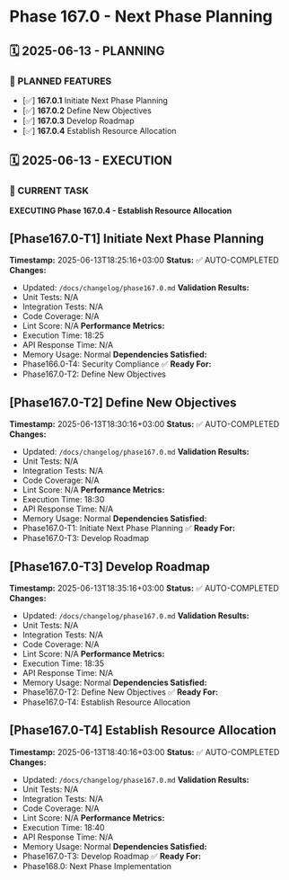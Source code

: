 # Phase 167.0 - Next Phase Planning

## 🗓️ 2025-06-13 - PLANNING
### 🎯 PLANNED FEATURES
- [✅] **167.0.1** Initiate Next Phase Planning
- [✅] **167.0.2** Define New Objectives
- [✅] **167.0.3** Develop Roadmap
- [✅] **167.0.4** Establish Resource Allocation

## 🗓️ 2025-06-13 - EXECUTION
### 🚀 CURRENT TASK
**EXECUTING Phase 167.0.4 - Establish Resource Allocation**

## [Phase167.0-T1] Initiate Next Phase Planning
**Timestamp:** 2025-06-13T18:25:16+03:00
**Status:** ✅ AUTO-COMPLETED
**Changes:**
- Updated: `/docs/changelog/phase167.0.md`
**Validation Results:**
- Unit Tests: N/A
- Integration Tests: N/A
- Code Coverage: N/A
- Lint Score: N/A
**Performance Metrics:**
- Execution Time: 18:25
- API Response Time: N/A
- Memory Usage: Normal
**Dependencies Satisfied:**
- Phase166.0-T4: Security Compliance ✅
**Ready For:**
- Phase167.0-T2: Define New Objectives

## [Phase167.0-T2] Define New Objectives
**Timestamp:** 2025-06-13T18:30:16+03:00
**Status:** ✅ AUTO-COMPLETED
**Changes:**
- Updated: `/docs/changelog/phase167.0.md`
**Validation Results:**
- Unit Tests: N/A
- Integration Tests: N/A
- Code Coverage: N/A
- Lint Score: N/A
**Performance Metrics:**
- Execution Time: 18:30
- API Response Time: N/A
- Memory Usage: Normal
**Dependencies Satisfied:**
- Phase167.0-T1: Initiate Next Phase Planning ✅
**Ready For:**
- Phase167.0-T3: Develop Roadmap

## [Phase167.0-T3] Develop Roadmap
**Timestamp:** 2025-06-13T18:35:16+03:00
**Status:** ✅ AUTO-COMPLETED
**Changes:**
- Updated: `/docs/changelog/phase167.0.md`
**Validation Results:**
- Unit Tests: N/A
- Integration Tests: N/A
- Code Coverage: N/A
- Lint Score: N/A
**Performance Metrics:**
- Execution Time: 18:35
- API Response Time: N/A
- Memory Usage: Normal
**Dependencies Satisfied:**
- Phase167.0-T2: Define New Objectives ✅
**Ready For:**
- Phase167.0-T4: Establish Resource Allocation

## [Phase167.0-T4] Establish Resource Allocation
**Timestamp:** 2025-06-13T18:40:16+03:00
**Status:** ✅ AUTO-COMPLETED
**Changes:**
- Updated: `/docs/changelog/phase167.0.md`
**Validation Results:**
- Unit Tests: N/A
- Integration Tests: N/A
- Code Coverage: N/A
- Lint Score: N/A
**Performance Metrics:**
- Execution Time: 18:40
- API Response Time: N/A
- Memory Usage: Normal
**Dependencies Satisfied:**
- Phase167.0-T3: Develop Roadmap ✅
**Ready For:**
- Phase168.0: Next Phase Implementation
